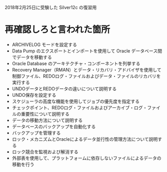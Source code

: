 2018年2月25日に受験した Silver12c の復習用


# 再確認しろと言われた箇所

* ARCHIVELOG モードを設定する
* Data Pump のエクスポートとインポートを使用して Oracle データベース間でデータを移動する
* Oracle Database のアーキテクチャ・コンポーネントを列挙する
* Recovery Manager（RMAN）とデータ・リカバリ・アドバイザを使⽤して制御ファイル、REDOログ・ファイルおよびデータ・ファイルのリカバリを実⾏する
* UNDOデータとREDOデータの違いについて説明する
* UNDO保存を設定する
* スケジューラの⾼度な機能を使⽤してジョブの優先度を指定する
* チェックポイント、REDOログ・ファイルおよびアーカイブ・ログ・ファイルの重要性について説明する
* データの移動⽅法について説明する
* データベースのバックアップを⾃動化する
* バックアップを管理する
* ロック・メカニズムとOracleによるデータ並⾏性の管理⽅法について説明する
* ロック競合を監視および解消する
* 外部表を使⽤して、プラットフォームに依存しないファイルによるデータの移動を⾏う

